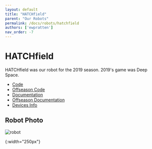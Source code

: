 ```yaml
---
layout: default
title: "HATCHfield"
parent: "Our Robots"
permalink: /docs/robots/hatchfield
authors: ['ewpratten']
nav_order: -7
---
```


# HATCHfield
HATCHfield was our robot for the 2019 season. 
2019's game was Deep Space.

 - [Code](https://github.com/frc5024/DeepSpace)
 - [Offseason Code](https://github.com/frc5024/DeepSpace-SWI)
 - [Documentation](https://frc5024.github.io/DeepSpace/)
 - [Offseason Documentation](https://frc5024.github.io/DeepSpace-SWI/)
 - [Devices Info](https://docs.google.com/spreadsheets/d/e/2PACX-1vSNXmLZ6TMKyh8pCZ2ZJN3x7I5hXcg-0HT3JiDnms5ENWb6s7vyFm9MXh_seRtbzuc7z5v_FUPCkeOU/pubhtml?gid=0&single=true)

## Robot Photo
![robot]

[robot]: /webdocs/assets/img/HATCHfield.png
{:width="250px"}